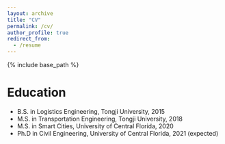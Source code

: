 ```yaml
---
layout: archive
title: "CV"
permalink: /cv/
author_profile: true
redirect_from:
  - /resume
---
```


{% include base_path %}

Education
======
* B.S. in Logistics Engineering, Tongji University, 2015
* M.S. in Transportation Engineering, Tongji University, 2018
* M.S. in Smart Cities, University of Central Florida, 2020
* Ph.D in Civil Engineering, University of Central Florida, 2021 (expected)
